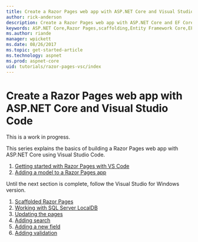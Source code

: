 ```yaml
---
title: Create a Razor Pages web app with ASP.NET Core and Visual Studio Code
author: rick-anderson
description: Create a Razor Pages web app with ASP.NET Core and EF Core.
keywords: ASP.NET Core,Razor Pages,scaffolding,Entity Framework Core,EF,EF Core,database,Code,Visual Studio Code
ms.author: riande
manager: wpickett
ms.date: 08/26/2017
ms.topic: get-started-article
ms.technology: aspnet
ms.prod: aspnet-core
uid: tutorials/razor-pages-vsc/index
---
```



# Create a Razor Pages web app with ASP.NET Core and Visual Studio Code

This is a work in progress.

This series explains the basics of building a Razor Pages web app with ASP.NET Core using Visual Studio Code.

1. [Getting started with Razor Pages with VS Code](xref:tutorials/razor-pages-vsc/razor-pages-start)
1. [Adding a model to a Razor Pages app](xref:tutorials/razor-pages-vsc/model)

Until the next section is complete, follow the Visual Studio for Windows version.


1. [Scaffolded Razor Pages](xref:tutorials/razor-pages/page)
1. [Working with SQL Server LocalDB](xref:tutorials/razor-pages/sql)
1. [Updating the pages](xref:tutorials/razor-pages/da1)
1. [Adding search](xref:tutorials/razor-pages/search)
1. [Adding a new field](xref:tutorials/razor-pages/new-field)
1. [Adding validation](xref:tutorials/razor-pages/validation)
